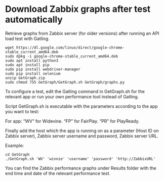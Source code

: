 # Download Zabbix graphs after test automatically

Retrieve graphs from Zabbix server (for older versions) after running an API load test with Gatling.

```
wget https://dl.google.com/linux/direct/google-chrome-stable_current_amd64.deb
sudo dpkg -i google-chrome-stable_current_amd64.deb
sudo apt install python3
sudo apt install pip
sudo pip install webdriver-manager
sudo pip install selenium
unzip GetGraph.zip
sudo chmod 755 GetGraph/GetGraph.sh GetGraph/graphs.py
 ```

To configure a test, edit the Gatling command in GetGraph.sh for the relevant app or run your own performance tool instead of Gatling.

Script GetGraph.sh is executable with the parameters according to the app you want to test:

For app:
“WV” for Widevine.
“FP” for FairPlay.
“PR” for PlayReady.

Finally add the host which the app is running on as a parameter (Host ID on Zabbix server), Zabbix server username and password, Zabbix server URL.

Example:
```
cd GetGraph
./GetGraph.sh 'WV' 'winnie' 'username' 'password' 'http://ZabbixURL'
 ```
 
You can find the Zabbix performance graphs under Results folder with the end time and date of the relevant performance test.

